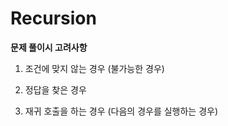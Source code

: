 # Recursion

**문제 풀이시 고려사항**
1. 조건에 맞지 않는 경우 (불가능한 경우)  

2. 정답을 찾은 경우  

3. 재귀 호출을 하는 경우 (다음의 경우를 실행하는 경우)  


